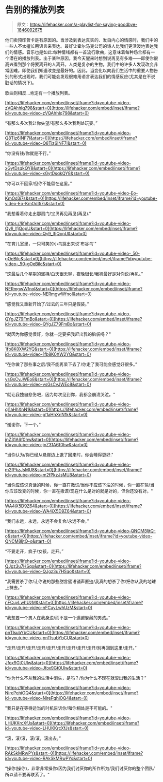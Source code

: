 # 告别的播放列表

> 原文：<https://lifehacker.com/a-playlist-for-saying-goodbye-1846092675>

他们卖预印贺卡是有原因的。当涉及到表达真实的、发自内心的情感时，我们中的一些人不太擅长用语言来表达。最好让霍尔马克公司的诗人比我们更活泼地表达我们的情感。音乐也是如此:每种情绪都有一首流行歌曲，这意味着每种场合都有一个潜在的播放列表。出于某种原因，我今天醒来时想到说再见有多难——即使你很高兴看到那个将要离开的人离开。人类是复杂的生物，我们中的许多人发现改变非常困难，即使我们知道改变是最好的。因此，当变化以向我们生活中的重要人物告别的形式出现时，我们可能会发现很难用语言表达我们的情感反应(尤其是在不说脏话的情况下)。

歌曲则相反...肯定有一个播放列表。

 [https://lifehacker.com/embed/inset/iframe?id=youtube-video-zVQAhhlq798&start=0](https://lifehacker.com/embed/inset/iframe?id=youtube-video-zVQAhhlq798&start=0) 

“有那么多次我让你失望/有那么多次我到处玩耍。”

 [https://lifehacker.com/embed/inset/iframe?id=youtube-video-Q8Tiz6INF7I&start=0](https://lifehacker.com/embed/inset/iframe?id=youtube-video-Q8Tiz6INF7I&start=0) 

“你没有钱/你就是不行。”

 [https://lifehacker.com/embed/inset/iframe?id=youtube-video-xGytDsqkQY8&start=0](https://lifehacker.com/embed/inset/iframe?id=youtube-video-xGytDsqkQY8&start=0) 

“你可以不回家/但你不能留在这里。”

 [https://lifehacker.com/embed/inset/iframe?id=youtube-video-Eo-KmOd3i7s&start=0](https://lifehacker.com/embed/inset/iframe?id=youtube-video-Eo-KmOd3i7s&start=0) 

"我想看着你走出那扇门/宝贝再见再见(再见)."

 [https://lifehacker.com/embed/inset/iframe?id=youtube-video-Qy9_lfjQopU&start=0](https://lifehacker.com/embed/inset/iframe?id=youtube-video-Qy9_lfjQopU&start=0) 

"在育儿室里，一只可笑的小鸟跳出来说'布谷鸟'"

 [https://lifehacker.com/embed/inset/iframe?id=youtube-video-_50-gOeBilc&start=0](https://lifehacker.com/embed/inset/iframe?id=youtube-video-_50-gOeBilc&start=0) 

“这最后几个星期的坚持/白天很无聊，夜晚很长/我猜最好是对你说/再见。”

 [https://lifehacker.com/embed/inset/iframe?id=youtube-video-NERmgwWfnoI&start=0](https://lifehacker.com/embed/inset/iframe?id=youtube-video-NERmgwWfnoI&start=0) 

“感觉我又重新开始了/过去的三年只是假装。”

 [https://lifehacker.com/embed/inset/iframe?id=youtube-video-QYgJZ79FmBo&start=0](https://lifehacker.com/embed/inset/iframe?id=youtube-video-QYgJZ79FmBo&start=0) 

“就因为你感觉很好，你就一定要把我赶出我的脑袋吗？"

 [https://lifehacker.com/embed/inset/iframe?id=youtube-video-1fb8K0XW2YQ&start=0](https://lifehacker.com/embed/inset/iframe?id=youtube-video-1fb8K0XW2YQ&start=0) 

“在你做了那些事之后/我不能再呆下去了/你走了我可能会感觉好很多。”

 [https://lifehacker.com/embed/inset/iframe?id=youtube-video-vsGsCvJWEo8&start=0](https://lifehacker.com/embed/inset/iframe?id=youtube-video-vsGsCvJWEo8&start=0) 

“就让我独自悲伤吧，因为每次见到你，我都会崩溃哭泣。"

 [https://lifehacker.com/embed/inset/iframe?id=youtube-video-gl1aHhXnN1k&start=0](https://lifehacker.com/embed/inset/iframe?id=youtube-video-gl1aHhXnN1k&start=0) 

“谢谢你，下一个。”

 [https://lifehacker.com/embed/inset/iframe?id=youtube-video-jnZ31A6f0hw&start=0](https://lifehacker.com/embed/inset/iframe?id=youtube-video-jnZ31A6f0hw&start=0) 

"当你认为/你已经从悬崖边上退了回来时，你会睡得更好."

 [https://lifehacker.com/embed/inset/iframe?id=youtube-video-m2fPkzJsMU8&start=0](https://lifehacker.com/embed/inset/iframe?id=youtube-video-m2fPkzJsMU8&start=0) 

"当你应该说真话的时候，你一直在撒谎/当你不应该下注的时候，你一直在输/当你应该改变的时候，你一直在撒谎/现在什么是对的就是对的，但你还没有对。"

 [https://lifehacker.com/embed/inset/iframe?id=youtube-video-WA4iX5D9Z64&start=0](https://lifehacker.com/embed/inset/iframe?id=youtube-video-WA4iX5D9Z64&start=0) 

“我们永远，永远，永远不会复合/永远不会。”

 [https://lifehacker.com/embed/inset/iframe?id=youtube-video-QNCM8IjtQ-o&start=0](https://lifehacker.com/embed/inset/iframe?id=youtube-video-QNCM8IjtQ-o&start=0) 

“不要走开，疯子/女孩，走开。”

 [https://lifehacker.com/embed/inset/iframe?id=youtube-video-QJgz3u7HSqo&start=0](https://lifehacker.com/embed/inset/iframe?id=youtube-video-QJgz3u7HSqo&start=0) 

“我需要杀了你/让你说的那些甜言蜜语销声匿迹/我真的想杀了你/把你从我的地球上抹去。”

 [https://lifehacker.com/embed/inset/iframe?id=youtube-video-nFCuyLwhUzM&start=0](https://lifehacker.com/embed/inset/iframe?id=youtube-video-nFCuyLwhUzM&start=0) 

“我想要一个男人在我身边/而不是一个逃避躲藏的男孩。”

 [https://lifehacker.com/embed/inset/iframe?id=youtube-video-pnTIsubYbCU&start=0](https://lifehacker.com/embed/inset/iframe?id=youtube-video-pnTIsubYbCU&start=0) 

“走开/走开/走开/走开/走开/走开/走开/走开/走开/别再回到这里/走开。”

 [https://lifehacker.com/embed/inset/iframe?id=youtube-video-Jfox9Gt0Ulw&start=0](https://lifehacker.com/embed/inset/iframe?id=youtube-video-Jfox9Gt0Ulw&start=0) 

“你为什么不从我的生活中消失，是吗？/你为什么不现在就滚出我的生活？”

 [https://lifehacker.com/embed/inset/iframe?id=youtube-video-NirePqhiOQ4&start=0](https://lifehacker.com/embed/inset/iframe?id=youtube-video-NirePqhiOQ4&start=0) 

"我只是在等待适当的时机告诉你/和你相处是不可能的。"

 [https://lifehacker.com/embed/inset/iframe?id=youtube-video-LHUKKrcXfJs&start=0](https://lifehacker.com/embed/inset/iframe?id=youtube-video-LHUKKrcXfJs&start=0) 

“滚，滚/滚，滚/滚，滚出去。”

 [https://lifehacker.com/embed/inset/iframe?id=youtube-video-RAkSkMRwPYs&start=0](https://lifehacker.com/embed/inset/iframe?id=youtube-video-RAkSkMRwPYs&start=0) 

“操你(操你)，非常非常操你/因为我们讨厌你的所作所为/我们讨厌你的整个团队/所以请不要再联系了。"